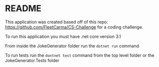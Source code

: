 # README #

This application was created based off of this repo: https://github.com/FleetCarma/CS-Challenge for a coding challenge.

To run this application you must have .net core version 3.1

From inside the JokeGenerator folder run the `dotnet run` command

To run tests run the `dontnet test` command from the top level folder or the JokeGenerator.Tests folder

